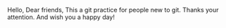 Hello, Dear friends,
This a git practice for people new to git.
Thanks your attention.
And wish you a happy day!
